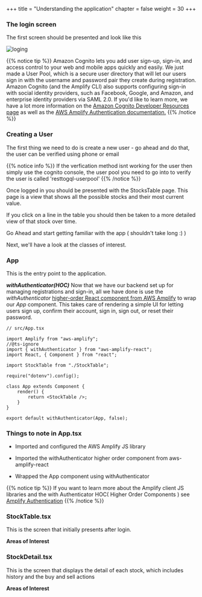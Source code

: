 +++
title = "Understanding the application"
chapter = false
weight = 30
+++

### The login screen

The first screen should be presented and look like this

![loging](/images/app-signin-screen.png)

{{% notice tip %}}
Amazon Cognito lets you add user sign-up, sign-in, and access control to your web and mobile apps quickly and easily. We just made a User Pool, which is a secure user directory that will let our users sign in with the username and password pair they create during registration. Amazon Cognito (and the Amplify CLI) also supports configuring sign-in with social identity providers, such as Facebook, Google, and Amazon, and enterprise identity providers via SAML 2.0. If you'd like to learn more, we have a lot more information on the [Amazon Cognito Developer Resources page](https://aws.amazon.com/cognito/dev-resources/) as well as the [AWS Amplify Authentication documentation.](https://aws-amplify.github.io/amplify-js/media/authentication_guide#federated-identities-social-sign-in)
{{% /notice %}}

### Creating a User
The first thing we need to do is create a new user - go ahead and do that, the user can be verified using phone or email

{{% notice info %}}
If the verfication method isnt working for the user then simply use the cognito console, the user pool you need to go into to verify the user is called 'resttogql-userpool'
{{% /notice %}}

Once logged in you should be presented with the StocksTable page.  This page is a view that shows all the possible stocks and their most current value.

If you click on a line in the table you should then be taken to a more detailed view of that stock over time.

Go Ahead and start getting familiar with the app ( shouldn't take long :) )

Next, we'll have a look at the classes of interest.

### App 
This is the entry point to the application.


***withAuthenticator(HOC)***
Now that we have our backend set up for managing registrations and sign-in, all we have done is use the _withAuthenticator_ [higher-order React component from AWS Amplify](https://aws-amplify.github.io/amplify-js/media/authentication_guide.html#using-components-in-react) to wrap our  _App_ component. This takes care of rendering a simple UI for letting users sign up, confirm their account, sign in, sign out, or reset their password.

```tsx
// src/App.tsx

import Amplify from "aws-amplify";
//@ts-ignore
import { withAuthenticator } from "aws-amplify-react";
import React, { Component } from "react";

import StockTable from "./StockTable";

require("dotenv").config();

class App extends Component {
    render() {
        return <StockTable />;
    }
}

export default withAuthenticator(App, false);
```

### Things to note in App.tsx

-   Imported and configured the AWS Amplify JS library

-   Imported the withAuthenticator higher order component from aws-amplify-react

-   Wrapped the App component using withAuthenticator


{{% notice tip %}}
If you want to learn more about the Amplify client JS libraries and the with Authenticator HOC( Higher Order Components ) see
[Amplify Authentication](https://aws-amplify.github.io/docs/js/authentication)
{{% /notice %}}

### StockTable.tsx 
This is the screen that initially presents after login.

**Areas of Interest**


### StockDetail.tsx 
This is the screen that displays the detail of each stock, which includes history and the buy and sell actions

**Areas of Interest**